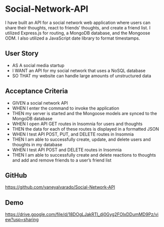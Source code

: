 # Social-Network-API
I have built an API for a social network web application where users can share their thoughts, react to friends’ thoughts, and create a friend list. I utilized Express.js for routing, a MongoDB database, and the Mongoose ODM. I also utilized a JavaScript date library to format timestamps.

## User Story
- AS A social media startup
- I WANT an API for my social network that uses a NoSQL database
- SO THAT my website can handle large amounts of unstructured data

## Acceptance Criteria
- GIVEN a social network API
- WHEN I enter the command to invoke the application
- THEN my server is started and the Mongoose models are synced to the MongoDB database
- WHEN I open API GET routes in Insomnia for users and thoughts
- THEN the data for each of these routes is displayed in a formatted JSON
- WHEN I test API POST, PUT, and DELETE routes in Insomnia
- THEN I am able to successfully create, update, and delete users and thoughts in my database
- WHEN I test API POST and DELETE routes in Insomnia
- THEN I am able to successfully create and delete reactions to thoughts and add and remove friends to a user’s friend list

## GitHub
https://github.com/yaneyalvarado/Social-Network-API

## Demo
https://drive.google.com/file/d/18DOgLJakRTl_dj0Gyg2FOlxDDumMD9Pz/view?usp=sharing